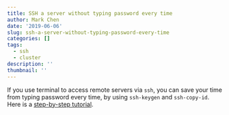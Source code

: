 ```yaml
---
title: SSH a server without typing password every time
author: Mark Chen
date: '2019-06-06'
slug: ssh-a-server-without-typing-password-every-time
categories: []
tags:
  - ssh
  - cluster
description: ''
thumbnail: ''
---
```


If you use terminal to access remote servers via `ssh`, you can save your time from typing password every time, by using `ssh-keygen` and `ssh-copy-id`. Here is a [step-by-step tutorial](https://help.dreamhost.com/hc/en-us/articles/216499537-How-to-configure-passwordless-login-in-Mac-OS-X-and-Linux).